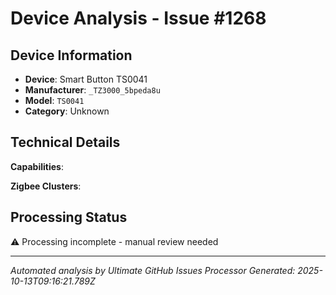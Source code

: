 # Device Analysis - Issue #1268

## Device Information
- **Device**: Smart Button TS0041
- **Manufacturer**: `_TZ3000_5bpeda8u`
- **Model**: `TS0041`
- **Category**: Unknown

## Technical Details
**Capabilities**:

**Zigbee Clusters**:

## Processing Status
⚠️ Processing incomplete - manual review needed

---
*Automated analysis by Ultimate GitHub Issues Processor*
*Generated: 2025-10-13T09:16:21.789Z*
